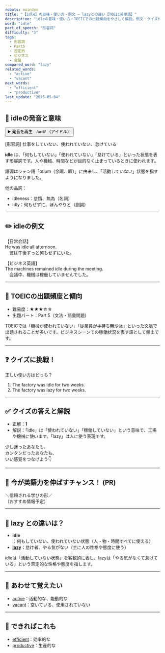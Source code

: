 ```yaml
---
robots: noindex
title: "【idle】の意味・使い方・例文 ― lazyとの違い【TOEIC英単語】"
description: "idleの意味・使い方・TOEICでの出題傾向をやさしく解説。例文・クイズ付きでlazyとの違いもわかりやすく学べます。"
word: "idle"
part_of_speech: "形容詞"
difficulty: "3"
tags:
  - 形容詞
  - Part5
  - 否定的
  - ビジネス
  - 会議
compared_word: "lazy"
related_words:
  - "active"
  - "vacant"
next_words:
  - "efficient"
  - "productive"
last_update: "2025-05-04"
---
```


## 🔰 idleの発音と意味

<button class="play-audio" onclick="playTTS('idle')">
  <span class="play-audio-main">
    ▶️ 発音を再生　/aɪdl/
  </span>
  <span class="play-audio-sub">
    （アイドル）
  </span>
</button>

[形容詞] 仕事をしていない、使われていない、怠けている

**idle** は、「何もしていない」「使われていない」「怠けている」といった状態を表す形容詞です。人や機械、時間などが目的なく止まっているときに使われます。

語源はラテン語「otium（余暇、暇）」に由来し、「活動していない」状態を指すようになりました。

他の品詞：  
- idleness：怠惰、無為（名詞）
- idly：何もせずに、ぼんやりと（副詞）

---

## ✏️ idleの例文

【日常会話】  
He was idle all afternoon.  
　彼は午後ずっと何もせずにいた。

【ビジネス英語】  
The machines remained idle during the meeting.  
　会議中、機械は稼働していませんでした。

---

## 🎯 TOEICの出題頻度と傾向

- 難易度：★★★☆☆
- 出題パート：Part 5（文法・語彙問題）

TOEICでは「機械が使われていない」「従業員が手持ち無沙汰」といった文脈で出題されることが多いです。ビジネスシーンでの稼働状況を表す語として頻出です。

---

## ❓ クイズに挑戦！

正しい使い方はどっち？

1. The factory was idle for two weeks.  
2. The factory was lazy for two weeks.

---

## ✅ クイズの答えと解説

- 正解：**1**
- 解説：「idle」は「使われていない」「稼働していない」という意味で、工場や機械に使います。「lazy」は人に使う表現です。

少し迷ったあなたも、  
カンタンだったあなたも、  
いい感覚をつなげよう👇️

---

## 🚀 今が英語力を伸ばすチャンス！ (PR)

<div class="info-center">
＼信頼される学びの形／<br>  
（おすすめ情報予定）
</div>

---

## 🤔  lazy との違いは？

- **idle**：何もしていない、使われていない状態（人・物・時間すべてに使える）
- **[lazy](/lazy)**：怠け者、やる気がない（主に人の性格や態度に使う）

idleは「活動していない状態」を客観的に表し、lazyは「やる気がなくて怠けている」という否定的な性格や態度を指します。

---

## 🧩 あわせて覚えたい

- [active](/active)：活動的な、能動的な
- [vacant](/vacant)：空いている、使用されていない

---

## 📖 できればこれも

- [efficient](/efficient)：効率的な
- [productive](/productive)：生産的な

<!-- cvid: aid21_bid44 -->
